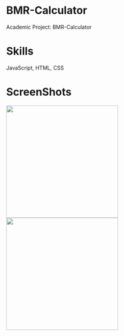 # BMR-Calculator
Academic Project: BMR-Calculator

Skills
======
JavaScript, HTML, CSS

ScreenShots
===========
<div>
<img src="https://user-images.githubusercontent.com/59883982/83173023-6b385e80-a0e6-11ea-9356-39e0c6b48445.jpg" width="300"></img>
<img src="https://user-images.githubusercontent.com/59883982/83173030-6c698b80-a0e6-11ea-8fa5-10fe155107c3.jpg" width="300"></img>
</div>
